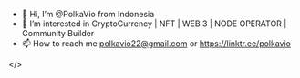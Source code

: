- 👋 Hi, I’m @PolkaVio from Indonesia 
- 👀 I’m interested in CryptoCurrency | NFT | WEB 3 | NODE OPERATOR | Community Builder
- 📫 How to reach me polkavio22@gmail.com or https://linktr.ee/polkavio


</> 



<!---
PolkaVio/PolkaVio is a ✨ special ✨ repository because its `README.md` (this file) appears on your GitHub profile.
You can click the Preview link to take a look at your changes.
--->
